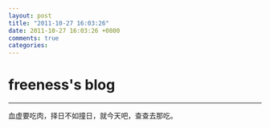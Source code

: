 ```yaml
---
layout: post
title: "2011-10-27 16:03:26"
date: 2011-10-27 16:03:26 +0800
comments: true
categories: 
---
```


# freeness's blog

----------

>
血虚要吃肉，择日不如撞日，就今天吧，查查去那吃。 